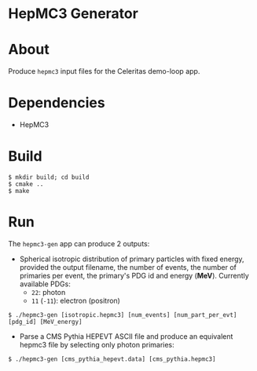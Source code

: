 HepMC3 Generator
================

# About
Produce `hepmc3` input files for the Celeritas demo-loop app.

# Dependencies
- HepMC3

# Build
```shell
$ mkdir build; cd build
$ cmake ..
$ make
```

# Run
The `hepmc3-gen` app can produce 2 outputs:  

- Spherical isotropic distribution of primary particles with fixed energy,
provided the output filename, the number of events, the number of primaries per
event, the primary's PDG id and energy (**MeV**). Currently available PDGs:
  - `22`: photon
  - `11` (`-11`): electron (positron)
```shell
$ ./hepmc3-gen [isotropic.hepmc3] [num_events] [num_part_per_evt] [pdg_id] [MeV_energy]
```

- Parse a CMS Pythia HEPEVT ASCII file and produce an equivalent hepmc3 file by
selecting only photon primaries:
```shell
$ ./hepmc3-gen [cms_pythia_hepevt.data] [cms_pythia.hepmc3]
```
